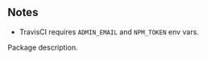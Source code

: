 # <Package Name>

## Notes
* TravisCI requires `ADMIN_EMAIL` and `NPM_TOKEN` env vars.

Package description.
